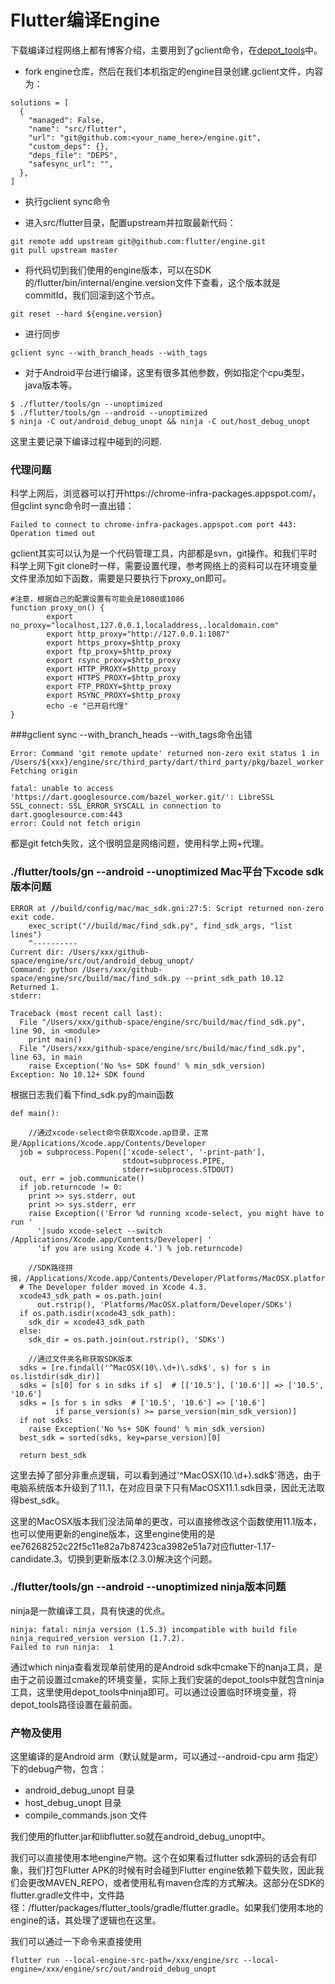 Flutter编译Engine
=================

下载编译过程网络上都有博客介绍，主要用到了gclient命令，在<a href="https://chromium.googlesource.com/chromium/tools/depot_tools.git">depot_tools</a>中。

* fork engine仓库，然后在我们本机指定的engine目录创建.gclient文件，内容为：
```
solutions = [
  {
    "managed": False,
    "name": "src/flutter",
    "url": "git@github.com:<your_name_here>/engine.git",
    "custom_deps": {},
    "deps_file": "DEPS",
    "safesync_url": "",
  },
]
```

* 执行gclient sync命令

* 进入src/flutter目录，配置upstream并拉取最新代码：
```
git remote add upstream git@github.com:flutter/engine.git
git pull upstream master
```

* 将代码切到我们使用的engine版本，可以在SDK的/flutter/bin/internal/engine.version文件下查看，这个版本就是commitId，我们回滚到这个节点。
```
git reset --hard ${engine.version} 
```

* 进行同步
```
gclient sync --with_branch_heads --with_tags
```

* 对于Android平台进行编译，这里有很多其他参数，例如指定个cpu类型，java版本等。

```
$ ./flutter/tools/gn --unoptimized
$ ./flutter/tools/gn --android --unoptimized
$ ninja -C out/android_debug_unopt && ninja -C out/host_debug_unopt
```

这里主要记录下编译过程中碰到的问题.

### 代理问题
科学上网后，浏览器可以打开https://chrome-infra-packages.appspot.com/，但gclint sync命令时一直出错：
```
Failed to connect to chrome-infra-packages.appspot.com port 443: Operation timed out
```

gclient其实可以认为是一个代码管理工具，内部都是svn，git操作。和我们平时科学上网下git clone时一样，需要设置代理，参考网络上的资料可以在环境变量文件里添加如下函数，需要是只要执行下proxy_on即可。
```
#注意，根据自己的配置设置有可能会是1080或1086
function proxy_on() {
        export no_proxy="localhost,127.0.0.1,localaddress,.localdomain.com"
        export http_proxy="http://127.0.0.1:1087"
        export https_proxy=$http_proxy
        export ftp_proxy=$http_proxy
        export rsync_proxy=$http_proxy
        export HTTP_PROXY=$http_proxy
        export HTTPS_PROXY=$http_proxy
        export FTP_PROXY=$http_proxy
        export RSYNC_PROXY=$http_proxy
        echo -e "已开启代理"
}
```

###gclient sync --with_branch_heads --with_tags命令出错
```
Error: Command 'git remote update' returned non-zero exit status 1 in /Users/${xxx}/engine/src/third_party/dart/third_party/pkg/bazel_worker
Fetching origin
```


```
fatal: unable to access 'https://dart.googlesource.com/bazel_worker.git/': LibreSSL SSL_connect: SSL_ERROR_SYSCALL in connection to dart.googlesource.com:443
error: Could not fetch origin
```

都是git fetch失败，这个很明显是网络问题，使用科学上网+代理。

### ./flutter/tools/gn --android --unoptimized Mac平台下xcode sdk版本问题

```
ERROR at //build/config/mac/mac_sdk.gni:27:5: Script returned non-zero exit code.
    exec_script("//build/mac/find_sdk.py", find_sdk_args, "list lines")
    ^----------
Current dir: /Users/xxx/github-space/engine/src/out/android_debug_unopt/
Command: python /Users/xxx/github-space/engine/src/build/mac/find_sdk.py --print_sdk_path 10.12
Returned 1.
stderr:

Traceback (most recent call last):
  File "/Users/xxx/github-space/engine/src/build/mac/find_sdk.py", line 90, in <module>
    print main()
  File "/Users/xxx/github-space/engine/src/build/mac/find_sdk.py", line 63, in main
    raise Exception('No %s+ SDK found' % min_sdk_version)
Exception: No 10.12+ SDK found
```
 
根据日志我们看下find_sdk.py的main函数
```
def main():
  
    //通过xcode-select命令获取Xcode.ap目录，正常是/Applications/Xcode.app/Contents/Developer
  job = subprocess.Popen(['xcode-select', '-print-path'],
                         stdout=subprocess.PIPE,
                         stderr=subprocess.STDOUT)
  out, err = job.communicate()
  if job.returncode != 0:
    print >> sys.stderr, out
    print >> sys.stderr, err
    raise Exception(('Error %d running xcode-select, you might have to run '
      '|sudo xcode-select --switch /Applications/Xcode.app/Contents/Developer| '
      'if you are using Xcode 4.') % job.returncode)

    //SDK路径拼接，/Applications/Xcode.app/Contents/Developer/Platforms/MacOSX.platform/Developer/SDKs
  # The Developer folder moved in Xcode 4.3.
  xcode43_sdk_path = os.path.join(
      out.rstrip(), 'Platforms/MacOSX.platform/Developer/SDKs')
  if os.path.isdir(xcode43_sdk_path):
    sdk_dir = xcode43_sdk_path
  else:
    sdk_dir = os.path.join(out.rstrip(), 'SDKs')

    //通过文件夹名称获取SDK版本
  sdks = [re.findall('^MacOSX(10\.\d+)\.sdk$', s) for s in os.listdir(sdk_dir)]
  sdks = [s[0] for s in sdks if s]  # [['10.5'], ['10.6']] => ['10.5', '10.6']
  sdks = [s for s in sdks  # ['10.5', '10.6'] => ['10.6']
          if parse_version(s) >= parse_version(min_sdk_version)]
  if not sdks:
    raise Exception('No %s+ SDK found' % min_sdk_version)
  best_sdk = sorted(sdks, key=parse_version)[0]

  return best_sdk

```

这里去掉了部分非重点逻辑，可以看到通过'^MacOSX(10\.\d+)\.sdk$'筛选，由于电脑系统版本升级到了11.1，在对应目录下只有MacOSX11.1.sdk目录，因此无法取得best_sdk。

这里的MacOSX版本我们没法简单的更改，可以直接修改这个函数使用11.1版本，也可以使用更新的engine版本，这里engine使用的是ee76268252c22f5c11e82a7b87423ca3982e51a7对应flutter-1.17-candidate.3。切换到更新版本(2.3.0)解决这个问题。

### ./flutter/tools/gn --android --unoptimized ninja版本问题
ninja是一款编译工具，具有快速的优点。
```
ninja: fatal: ninja version (1.5.3) incompatible with build file ninja_required_version version (1.7.2).
Failed to run ninja:  1
```

通过which ninja查看发现单前使用的是Android sdk中cmake下的nanja工具，是由于之前设置过cmake的环境变量，实际上我们安装的depot_tools中就包含ninja工具，这里使用depot_tools中ninja即可。可以通过设置临时环境变量，将depot_tools路径设置在最前面。

### 产物及使用

这里编译的是Android arm（默认就是arm，可以通过--android-cpu arm 指定）下的debug产物，包含：

* android_debug_unopt 目录
* host_debug_unopt 目录
* compile_commands.json 文件

我们使用的flutter.jar和libflutter.so就在android_debug_unopt中。

我们可以直接使用本地engine产物。这个在如果看过flutter sdk源码的话会有印象，我们打包Flutter APK的时候有时会碰到Flutter engine依赖下载失败，因此我们会更改MAVEN_REPO，或者使用私有maven仓库的方式解决。这部分在SDK的flutter.gradle文件中，文件路径：/flutter/packages/flutter_tools/gradle/flutter.gradle。如果我们使用本地的engine的话，其处理了逻辑也在这里。

我们可以通过一下命令来直接使用
```
flutter run --local-engine-src-path=/xxx/engine/src --local-engine=/xxx/engine/src/out/android_debug_unopt
```